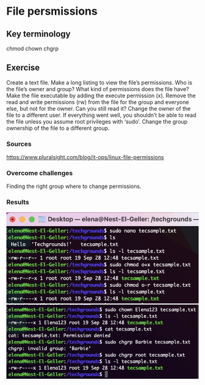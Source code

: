 # File persmissions


## Key terminology
chmod
chown
chgrp

## Exercise
Create a text file.
Make a long listing to view the file’s permissions. Who is the file’s owner and group? What kind of permissions does the file have?
Make the file executable by adding the execute permission (x).
Remove the read and write permissions (rw) from the file for the group and everyone else, but not for the owner. Can you still read it?
Change the owner of the file to a different user. If everything went well, you shouldn’t be able to read the file unless you assume root privileges with ‘sudo’.
Change the group ownership of the file to a different group.


### Sources

https://www.pluralsight.com/blog/it-ops/linux-file-permissions



### Overcome challenges
Finding the right group where to change permissions.

### Results

![Screenshot](https://github.com/Techgrounds-Cloud-9/cloud-9-elenageller/blob/main/00_includes/LNX-05-1.png)
![Screenshot](https://github.com/Techgrounds-Cloud-9/cloud-9-elenageller/blob/main/00_includes/LNX-05-2.png)

